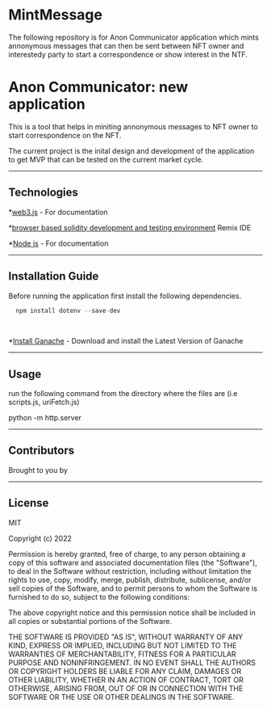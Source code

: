 # MintMessage

The following repository is for Anon Communicator application which mints annonymous messages that can then be sent between NFT owner and interestedy party to start a correspondence or show interest in the NTF.  


# Anon Communicator: new application 

This is a tool that helps in miniting annonymous messages to NFT owner to start correspondence on the NFT. 
 
The current project is the inital design and development of the application to get MVP that can be tested on the current market cycle.

---

## Technologies


*[web3.js](https://web3js.readthedocs.io/en/v1.7.1/) - For documentation

*[browser based solidity development and testing environment](https://remix.ethereum.org/) Remix IDE

*[Node js](https://nodejs.org/en/docs/) - For documentation


---

## Installation Guide

Before running the application first install the following dependencies.

```python
  npm install dotenv --save-dev
    
    
```
*[Install Ganache](https://www.trufflesuite.com/ganache) - Download and install the Latest Version of Ganache

---

## Usage
run the following command from the directory where the files are (i.e scripts.js, uriFetch.js)

python -m http.server


---


## Contributors

Brought to you by 

---

## License

MIT  

Copyright (c) 2022

Permission is hereby granted, free of charge, to any person obtaining a copy of this software and associated documentation files (the "Software"), to deal in the Software without restriction, including without limitation the rights to use, copy, modify, merge, publish, distribute, sublicense, and/or sell copies of the Software, and to permit persons to whom the Software is furnished to do so, subject to the following conditions:

The above copyright notice and this permission notice shall be included in all copies or substantial portions of the Software.

THE SOFTWARE IS PROVIDED "AS IS", WITHOUT WARRANTY OF ANY KIND, EXPRESS OR IMPLIED, INCLUDING BUT NOT LIMITED TO THE WARRANTIES OF MERCHANTABILITY, FITNESS FOR A PARTICULAR PURPOSE AND NONINFRINGEMENT. IN NO EVENT SHALL THE AUTHORS OR COPYRIGHT HOLDERS BE LIABLE FOR ANY CLAIM, DAMAGES OR OTHER LIABILITY, WHETHER IN AN ACTION OF CONTRACT, TORT OR OTHERWISE, ARISING FROM, OUT OF OR IN CONNECTION WITH THE SOFTWARE OR THE USE OR OTHER DEALINGS IN THE SOFTWARE.
